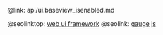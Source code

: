 @link: api/ui.baseview_isenabled.md

@seolinktop: [web ui framework](https://webix.com)
@seolink: [gauge js](https://webix.com/widget/gage/)